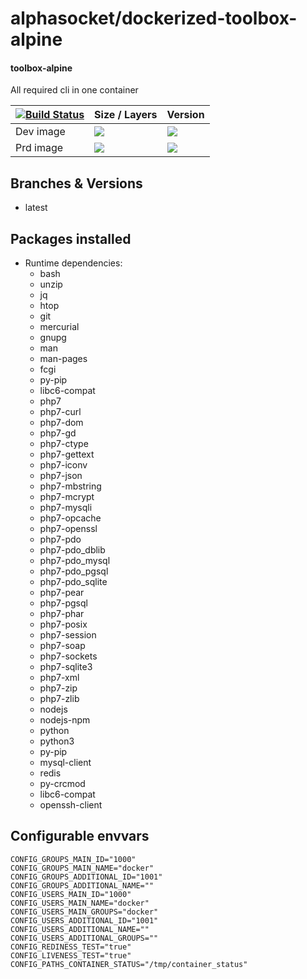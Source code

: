 # alphasocket/dockerized-toolbox-alpine
#### toolbox-alpine
All required cli in one container


| [![Build Status](https://semaphoreci.com/api/v1/alphasocket/dockerized-toolbox-alpine/branches/latest/badge.svg)](https://semaphoreci.com/alphasocket/dockerized-toolbox-alpine) | Size / Layers | Version |
| ----- | ----- | ----- |
| Dev image | [![](https://images.microbadger.com/badges/image/03192859189254/dockerized-toolbox-alpine:latest.svg)](https://microbadger.com/images/03192859189254/toolbox-alpine:latest ) | [![](https://images.microbadger.com/badges/version/03192859189254/dockerized-toolbox-alpine:latest.svg)](https://microbadger.com/images/03192859189254/toolbox-alpine:latest) |
| Prd image | [![](https://images.microbadger.com/badges/image/alphasocket/toolbox-alpine:latest.svg)](https://microbadger.com/images/alphasocket/toolbox-alpine:latest ) | [![](https://images.microbadger.com/badges/version/alphasocket/toolbox-alpine:latest.svg)](https://microbadger.com/images/alphasocket/toolbox-alpine:latest) |

## Branches & Versions
- latest


## Packages installed
- Runtime dependencies:
  + bash
  + unzip
  + jq
  + htop
  + git
  + mercurial
  + gnupg
  + man
  + man-pages
  + fcgi
  + py-pip
  + libc6-compat
  + php7
  + php7-curl
  + php7-dom
  + php7-gd
  + php7-ctype
  + php7-gettext
  + php7-iconv
  + php7-json
  + php7-mbstring
  + php7-mcrypt
  + php7-mysqli
  + php7-opcache
  + php7-openssl
  + php7-pdo
  + php7-pdo_dblib
  + php7-pdo_mysql
  + php7-pdo_pgsql
  + php7-pdo_sqlite
  + php7-pear
  + php7-pgsql
  + php7-phar
  + php7-posix
  + php7-session
  + php7-soap
  + php7-sockets
  + php7-sqlite3
  + php7-xml
  + php7-zip
  + php7-zlib
  + nodejs
  + nodejs-npm
  + python
  + python3
  + py-pip
  + mysql-client
  + redis
  + py-crcmod
  + libc6-compat
  + openssh-client


## Configurable envvars
~~~
CONFIG_GROUPS_MAIN_ID="1000"
CONFIG_GROUPS_MAIN_NAME="docker"
CONFIG_GROUPS_ADDITIONAL_ID="1001"
CONFIG_GROUPS_ADDITIONAL_NAME=""
CONFIG_USERS_MAIN_ID="1000"
CONFIG_USERS_MAIN_NAME="docker"
CONFIG_USERS_MAIN_GROUPS="docker"
CONFIG_USERS_ADDITIONAL_ID="1001"
CONFIG_USERS_ADDITIONAL_NAME=""
CONFIG_USERS_ADDITIONAL_GROUPS=""
CONFIG_REDINESS_TEST="true"
CONFIG_LIVENESS_TEST="true"
CONFIG_PATHS_CONTAINER_STATUS="/tmp/container_status"
~~~
